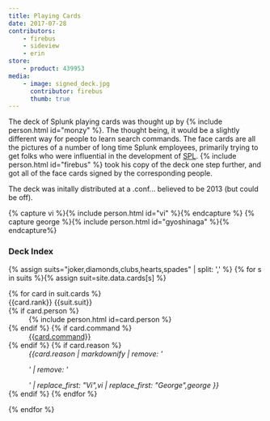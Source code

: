 ```yaml
---
title: Playing Cards
date: 2017-07-28
contributors:
    - firebus
    - sideview
    - erin
store: 
    - product: 439953
media:
    - image: signed_deck.jpg
      contributor: firebus
      thumb: true
---
```


The deck of Splunk playing cards was thought up by {% include person.html id="monzy" %}. The thought being, it would be a slightly different way for people to learn search commands. The face cards are all the pictures of a number of long time Splunk employees, primarily trying to get folks who were influential in the development of [SPL](https://www.splunk.com/en_us/resources/search-processing-language.html). {% include person.html id="firebus" %} took his copy of the deck one step further, and got all of the face cards signed by the corresponding people.

The deck was initally distributed at a .conf... believed to be 2013 (but could be off).

{% capture vi %}{% include person.html id="vi" %}{% endcapture %}
{% capture george %}{% include person.html id="gyoshinaga" %}{% endcapture%}

<h3>Deck Index</h3>
{% assign suits="joker,diamonds,clubs,hearts,spades" | split: ',' %}
{% for s in suits %}{% assign suit=site.data.cards[s] %}<dl class="deck">{% for card in suit.cards %}
<dt class="{{card.color | default: suit.color }}">{{card.rank}} {{suit.suit}}</dt>
{% if card.person %}<dd>{% include person.html id=card.person %}</dd>{% endif %}
{% if card.command %}<dd><a href="https://docs.splunk.com/Documentation/Splunk/latest/SearchReference/{{card.command}}" target="_new">{{card.command}}</a></dd>{% endif %}
{% if card.reason %}<dd><i>{{card.reason | markdownify | remove: '<p>' | remove: '</p>' | replace_first: "Vi",vi | replace_first: "George",george }}</i></dd>{% endif %}
{% endfor %}</dl>{% endfor %}
